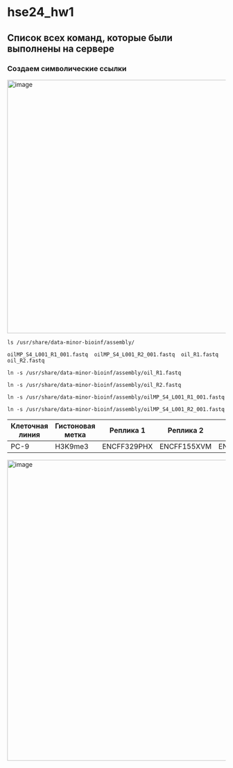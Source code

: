 # hse24_hw1

## Список всех команд, которые были выполнены на сервере

### Создаем символические ссылки

<img width="583" alt="image" src="https://github.com/user-attachments/assets/8cdfc046-9759-4d04-b547-3a909284194c" />

```
ls /usr/share/data-minor-bioinf/assembly/

oilMP_S4_L001_R1_001.fastq  oilMP_S4_L001_R2_001.fastq	oil_R1.fastq  oil_R2.fastq

ln -s /usr/share/data-minor-bioinf/assembly/oil_R1.fastq

ln -s /usr/share/data-minor-bioinf/assembly/oil_R2.fastq

ln -s /usr/share/data-minor-bioinf/assembly/oilMP_S4_L001_R1_001.fastq

ln -s /usr/share/data-minor-bioinf/assembly/oilMP_S4_L001_R2_001.fastq
```

Клеточная линия | Гистоновая метка | Реплика 1 | Реплика 2 | Контроль 
--- | --- | --- | --- | ---
PC-9 | H3K9me3 | ENCFF329PHX | ENCFF155XVM | ENCFF163PYU

<img width="692" alt="image" src="https://github.com/user-attachments/assets/c1ed2829-b808-4471-857b-bf7978d010dd" />
